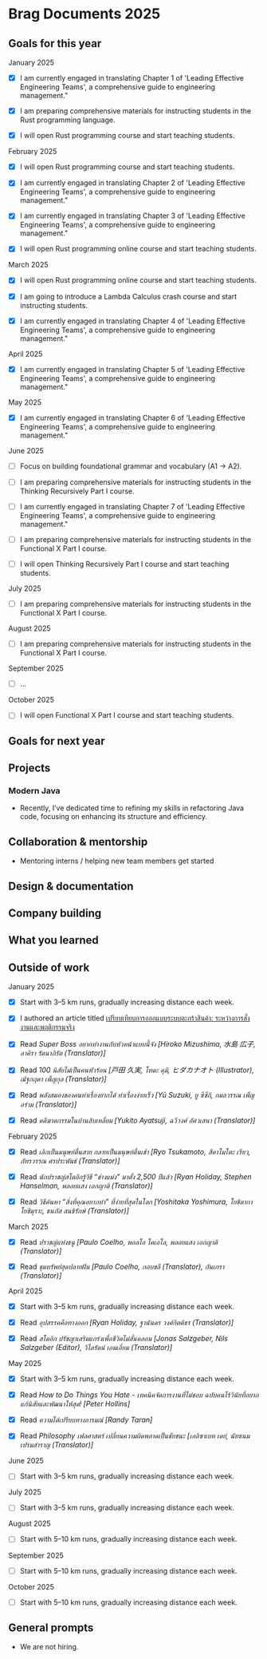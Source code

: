 # Brag Documents 2025

## Goals for this year

[comment]: # (* List the major goals here!)

January 2025

* [x] I am currently engaged in translating Chapter 1 of 'Leading Effective Engineering Teams', a comprehensive guide to engineering management."

* [x] I am preparing comprehensive materials for instructing students in the Rust programming language.

* [x] I will open Rust programming course and start teaching students.

February 2025

* [x] I will open Rust programming course and start teaching students.

* [x] I am currently engaged in translating Chapter 2 of 'Leading Effective Engineering Teams', a comprehensive guide to engineering management."

* [x] I am currently engaged in translating Chapter 3 of 'Leading Effective Engineering Teams', a comprehensive guide to engineering management."

* [x] I will open Rust programming online course and start teaching students.

March 2025

* [x] I will open Rust programming online course and start teaching students.

* [x] I am going to introduce a Lambda Calculus crash course and start instructing students.

* [x] I am currently engaged in translating Chapter 4 of 'Leading Effective Engineering Teams', a comprehensive guide to engineering management."

April 2025

* [x] I am currently engaged in translating Chapter 5 of 'Leading Effective Engineering Teams', a comprehensive guide to engineering management."

May 2025

* [x] I am currently engaged in translating Chapter 6 of 'Leading Effective Engineering Teams', a comprehensive guide to engineering management."

June 2025

* [ ] Focus on building foundational grammar and vocabulary (A1 → A2).

* [ ] I am preparing comprehensive materials for instructing students in the Thinking Recursively Part I course.

* [ ] I am currently engaged in translating Chapter 7 of 'Leading Effective Engineering Teams', a comprehensive guide to engineering management."

* [ ] I am preparing comprehensive materials for instructing students in the Functional X Part I course.

* [ ] I will open Thinking Recursively Part I course and start teaching students.

July 2025

* [ ] I am preparing comprehensive materials for instructing students in the Functional X Part I course.

August 2025

* [ ] I am preparing comprehensive materials for instructing students in the Functional X Part I course.

September 2025

* [ ] ...

October 2025

* [ ] I will open Functional X Part I course and start teaching students.

## Goals for next year

[comment]: # (* If it's getting towards the end of the year, maybe start writing down what might be the goals for next year.)

## Projects

### Modern Java

* Recently, I’ve dedicated time to refining my skills in refactoring Java code, focusing on enhancing its structure and efficiency.

## Collaboration & mentorship

* Mentoring interns / helping new team members get started

## Design & documentation

## Company building

## What you learned

## Outside of work

January 2025

* [x] Start with 3–5 km runs, gradually increasing distance each week.

* [x] I authored an article titled [เปรียบเทียบการออกแบบระบบตะกร้าสินค้า: ระหว่างการสั่งงานและพฤติกรรมจริง](https://medium.com/odds-team/เปรียบเทียบการออกแบบระบบตะกร้าสินค้า-ระหว่างการสั่งงานและพฤติกรรมจริง-fd7f46d97725)

* [x] Read _Super Boss อยากทำงานกับหัวหน้าแบบนี้จัง [Hiroko Mizushima, 水島 広子, อาคิรา รัตนาภิรัต (Translator)]_

* [x] Read _100 นิสัยไม่เป็นคนหัวร้อน [戸田 久実, โทดะ คุมิ, ヒダカナオト (Illustrator), ณัฐกฤตา เพ็ญกุล (Translator)]_

* [x] Read _พลังสมองของคนทำเรื่องยากได้ ทำเรื่องง่ายเร็ว [Yū Suzuki, ยู ซึซึกิ, กมลวรรณ เพ็ญอร่าม (Translator)]_

* [x] Read _คดีฆาตกรรมในบ้านสิบเหลี่ยม [Yukito Ayatsuji, ฉวีวงศ์ อัศวเสนา (Translator)]_

February 2025

* [x] Read _เลิกเป็นมนุษย์ตื่นสาย กลายเป็นมนุษย์ตื่นเช้า [Ryo Tsukamoto, สึคาโมโตะ เรียว, ภัทรวรรณ ศรประพันธ์ (Translator)]_

* [x] Read _นักปราชญ์สโตอิกรู้วิธี “ช่างแม่ง” มาตั้ง 2,500 ปีแล้ว [Ryan Holiday, Stephen Hanselman, พลอยแสง เอกญาติ (Translator)]_

* [x] Read _วิธีค้นหา “สิ่งที่คุณอยากทำ” ที่ง่ายที่สุดในโลก [Yoshitaka Yoshimura, โยชิตากา โยชิมุราะ, ธนภัส สนธิรักษ์ (Translator)]_

March 2025

* [x] Read _ปราชญ์แห่งธนู [Paulo Coelho, พอลโอ โคเอโล, พลอยแสง เอกญาติ (Translator)]_

* [x] Read _ขุมทรัพย์สุดปลายฝัน [Paulo Coelho, กอบชลี (Translator), กันเกรา (Translator)]_

April 2025

* [x] Start with 3–5 km runs, gradually increasing distance each week.

* [x] Read _อุปสรรคคือทางออก [Ryan Holiday, ฐานันดร วงศ์กิตติธร (Translator)]_

* [x] Read _สโตอิก ปรัชญาเสริมแกร่งเพื่อชีวิตไม่สั่นคลอน [Jonas Salzgeber, Nils Salzgeber (Editor), วิไลรัตน์ เอมเอี่ยม (Translator)]_

May 2025

* [x] Start with 3–5 km runs, gradually increasing distance each week.

* [x] Read _How to Do Things You Hate - เทคนิคจัดการงานที่ไม่ชอบ ฉบับคนไร้วินัยที่อยากแก้นิสัยและพัฒนาให้สุด! [Peter Hollins]_

* [x] Read _ความได้เปรียบทางอารมณ์ [Randy Taran]_

* [x] Read _Philosophy เฟลศาสตร์ เปลี่ยนความผิดพลาดเป็นชัยชนะ [เอลิซาเบท เดย์, นัทธนม เปรมสำราญ (Translator)]_

June 2025

* [ ] Start with 3–5 km runs, gradually increasing distance each week.

July 2025

* [ ] Start with 3–5 km runs, gradually increasing distance each week.

August 2025

* [ ] Start with 5–10 km runs, gradually increasing distance each week.

September 2025

* [ ] Start with 5–10 km runs, gradually increasing distance each week.

October 2025

* [ ] Start with 5–10 km runs, gradually increasing distance each week.

## General prompts

* We are not hiring.
